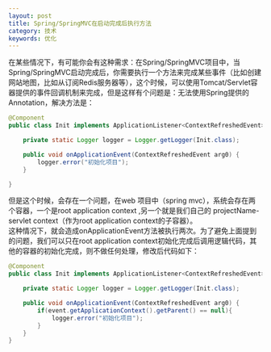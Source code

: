 ```yaml
---
layout: post
title: Spring/SpringMVC在启动完成后执行方法 
category: 技术
keywords: 优化
---
```


在某些情况下，有可能你会有这种需求：在Spring/SpringMVC项目中，当Spring/SpringMVC启动完成后，你需要执行一个方法来完成某些事件（比如创建网站地图，比如从订阅Redis服务器等），这个时候，可以使用Tomcat/Servlet容器提供的事件回调机制来完成，但是这样有个问题是：无法使用Spring提供的Annotation，解决方法是：

```java
@Component
public class Init implements ApplicationListener<ContextRefreshedEvent> {

    private static Logger logger = Logger.getLogger(Init.class);

    public void onApplicationEvent(ContextRefreshedEvent arg0) {
        logger.error("初始化项目");
    }

}
```

但是这个时候，会存在一个问题，在web 项目中（spring mvc），系统会存在两个容器，一个是root application context ,另一个就是我们自己的 projectName-servlet  context（作为root application context的子容器）。<br>
这种情况下，就会造成onApplicationEvent方法被执行两次。为了避免上面提到的问题，我们可以只在root application context初始化完成后调用逻辑代码，其他的容器的初始化完成，则不做任何处理，修改后代码如下：

```java
@Component
public class Init implements ApplicationListener<ContextRefreshedEvent> {

    private static Logger logger = Logger.getLogger(Init.class);

    public void onApplicationEvent(ContextRefreshedEvent arg0) {
	    if(event.getApplicationContext().getParent() == null){
	        logger.error("初始化项目");
        }
    }
}
```